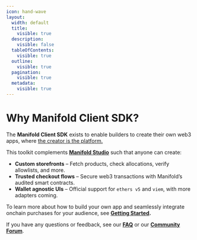 ```yaml
---
icon: hand-wave
layout:
  width: default
  title:
    visible: true
  description:
    visible: false
  tableOfContents:
    visible: true
  outline:
    visible: true
  pagination:
    visible: true
  metadata:
    visible: true
---
```


# Why Manifold Client SDK?

The **Manifold Client SDK** exists to enable builders to create their own web3 apps, where [the creator is the platform.](https://manifoldxyz.substack.com/p/manifold-creator)&#x20;

This toolkit complements [**Manifold Studio**](https://studio.manifold.xyz/) such that anyone can create:

* **Custom storefronts** – Fetch products, check allocations, verify allowlists, and more.
* **Trusted checkout flows** – Secure web3 transactions with Manifold’s audited smart contracts.
* **Wallet agnostic UIs** – Official support for `ethers v5` and `viem`, with more adapters coming.

To learn more about how to build your own app and seamlessly integrate onchain purchases for your audience, see [**Getting Started**](getting-started.md)**.**

If you have any questions or feedback, see our [**FAQ**](guides/faq.md) or our [**Community Forum**](https://forum.manifold.xyz).
